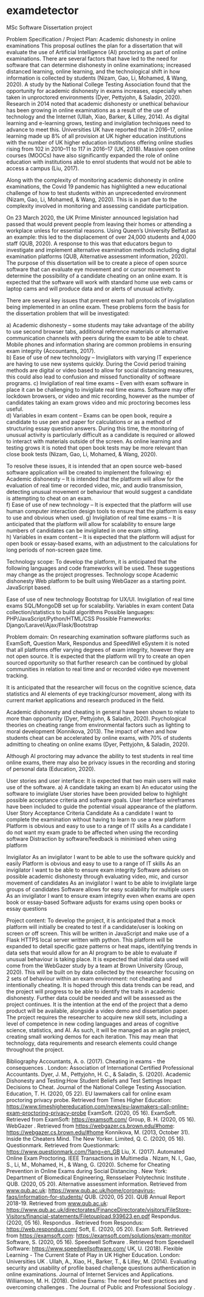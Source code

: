 # examdetector
MSc Software Dissertation project 

Problem Specification / Project Plan: Academic dishonesty in online examinations
This proposal outlines the plan for a dissertation that will evaluate the use of Artificial Intelligence (AI) proctoring as part of online examinations. There are several factors that have led to the need for software that can determine dishonesty in online examinations; increased distanced learning, online learning, and the technological shift in how information is collected by students (Nizam, Gao, Li, Mohamed, & Wang, 2020). A study by the National College Testing Association found that the opportunity for academic dishonesty in exams increases, especially when taken in unproctored environments (Dyer, Pettyjohn, & Saladin, 2020).
Research in 2014 noted that academic dishonesty or unethical behaviour has been growing in online examinations as a result of the use of technology and the Internet (Ullah, Xiao, Barker, & Lilley, 2014). As digital learning and e-learning grows, testing and invigilation techniques need to advance to meet this. Universities UK have reported that in 2016–17, online learning made up 8% of all provision at UK higher education institutions with the number of UK higher education institutions offering online studies rising from 102 in 2010–11 to 117 in 2016–17 (UK, 2018). Massive open online courses (MOOCs) have also significantly expanded the role of online education with institutions able to enrol students that would not be able to access a campus (Liu, 2017). 

Along with the complexity of monitoring academic dishonesty in online examinations, the Covid 19 pandemic has highlighted a new educational challenge of how to test students within an unprecedented environment (Nizam, Gao, Li, Mohamed, & Wang, 2020). This is in part due to the complexity involved in monitoring and assessing candidate participation. 

On 23 March 2020, the UK Prime Minister announced legislation had passed that would prevent people from leaving their homes or attending a workplace unless for essential reasons. Using Queen’s University Belfast as an example: this led to the displacement of over 24,000 students and 4,000 staff (QUB, 2020). A response to this was that educators begun to investigate and implement alternative examination methods including digital examination platforms (QUB, Alternative assessment information, 2020). 
The purpose of this dissertation will be to create a piece of open source software that can evaluate eye movement and or cursor movement to determine the possibility of a candidate cheating on an online exam. It is expected that the software will work with standard home use web cams or laptop cams and will produce data and or alerts of unusual activity. 

There are several key issues that prevent exam hall protocols of invigilation being implemented in an online exam. These problems form the basis for the dissertation problem that will be investigated:

a)	Academic dishonesty – some students may take advantage of the ability to use second browser tabs, additional reference materials or alternative communication channels with peers during the exam to be able to cheat. Mobile phones and information sharing are common problems in ensuring exam integrity (Accountants, 2017).  
b)	Ease of use of new technology – Invigilators with varying IT experience are having to use new systems quickly. During the Covid period training methods are digital or video based to allow for social distancing measures, this could also lead to confusion and missed functionality of software programs. 
c)	Invigilation of real time exams – Even with exam software in place it can be challenging to invigilate real time exams. Software may offer lockdown browsers, or video and mic recording, however as the number of candidates taking an exam grows video and mic proctoring becomes less useful.  
d)	Variables in exam content – Exams can be open book, require a candidate to use pen and paper for calculations or as a method of structuring essay question answers. During this time, the monitoring of unusual activity is particularly difficult as a candidate is required or allowed to interact with materials outside of the screen. As online learning and testing grows it is noted that open book tests may be more relevant than close book tests (Nizam, Gao, Li, Mohamed, & Wang, 2020).

To resolve these issues, it is intended that an open source web-based software application will be created to implement the following: 
e)	Academic dishonesty – It is intended that the platform will allow for the evaluation of real time or recorded video, mic, and audio transmission, detecting unusual movement or behaviour that would suggest a candidate is attempting to cheat on an exam.  
f)	Ease of use of new technology – It is expected that the platform will use human computer interaction design tools to ensure that the platform is easy to use and obvious when used. 
g)	Invigilation of real time exams – It is anticipated that the platform will allow for scalability to ensure large numbers of candidates can be invigilated in one exam sitting.   
h)	Variables in exam content – It is expected that the platform will adjust for open book or essay-based exams, with an adjustment to the calculations for long periods of non-screen gaze time.  

Technology scope:
To develop the platform, it is anticipated that the following languages and code frameworks will be used. These suggestions may change as the project progresses. 
Technology scope
Academic dishonesty  	Web platform to be built using WebGazer as a starting point. JavaScript based. 

Ease of use of new technology	Bootstrap for UX/UI. 
Invigilation of real time exams 	SQL/MongoDB set up for scalability. 
Variables in exam content  	Data collection/statistics to build algorithms 
Possible languages: 
	PHP/JavaScript/Python/HTML/CSS
Possible Frameworks:
	Django/Laravel/Ajax/Flask/Bootstrap


Problem domain: 
On researching examination software platforms such as ExamSoft, Question Mark, Respondus and SpeedWell eSystem it is noted that all platforms offer varying degrees of exam integrity, however they are not open source. It is expected that the platform will try to create an open sourced opportunity so that further research can be continued by global communities in relation to real time and or recorded video eye movement tracking.  

It is anticipated that the researcher will focus on the cognitive science, data statistics and AI elements of eye tracking/cursor movement, along with its current market applications and research produced in the field. 

Academic dishonesty and cheating in general have been shown to relate to more than opportunity (Dyer, Pettyjohn, & Saladin, 2020). Psychological theories on cheating range from environmental factors such as lighting to moral development (Konnikova, 2013). The impact of when and how students cheat can be accelerated by online exams, with 70% of students admitting to cheating on online exams (Dyer, Pettyjohn, & Saladin, 2020).

Although AI proctoring may advance the ability to test students in real time online exams, there may also be privacy issues in the recording and storing of personal data (Education, 2020). 


User stories and user interface: 
It is expected that two main users will make use of the software. 
a)	A candidate taking an exam
b)	An educator using the software to invigilate 
User stories have been provided below to highlight possible acceptance criteria and software goals. User Interface wireframes have been included to guide the potential visual appearance of the platform. 
User Story 	Acceptance Criteria
Candidate
As a candidate I want to complete the examination without having to learn to use a new platform	Platform is obvious and easy to use to a range of IT skills 
As a candidate I do not want my exam grade to be affected when using the recording software	Distraction by software/feedback is minimised when using platform

Invigilator
As an invigilator I want to be able to use the software quickly and easily 	Platform is obvious and easy to use to a range of IT skills
As an invigilator I want to be able to ensure exam integrity 	Software advises on possible academic dishonesty through evaluating video, mic, and cursor movement of candidates
As an invigilator I want to be able to invigilate large groups of candidates 	Software allows for easy scalability for multiple users 
As an invigilator I want to ensure exam integrity even when exams are open book or essay-based	Software adjusts for exams using open books or essay questions


Project content: 
To develop the project, it is anticipated that a mock platform will initially be created to test if a candidate/user is looking on screen or off screen. This will be written in JavaScript and make use of a Flask HTTPS local server written with python. This platform will be expanded to detail specific gaze patterns or heat maps, identifying trends in data sets that would allow for an AI program to be able to evaluate if unusual behaviour is taking place. 
It is expected that initial data used will come from the WebGazer study by a team at Brown University (Group, 2020). This will be built on by data collected by the researcher focusing on 2 sets of behaviour within an exam environment: not cheating and intentionally cheating. It is hoped through this data trends can be read, and the project will progress to be able to identify the traits in academic dishonesty. Further data could be needed and will be assessed as the project continues. 
It is the intention at the end of the project that a demo product will be available, alongside a video demo and dissertation paper. 
The project requires the researcher to acquire new skill sets, including a level of competence in new coding languages and areas of cognitive science, statistics, and AI. As such, it will be managed as an agile project, creating small working demos for each iteration. This may mean that technology, data requirements and research elements could change throughout the project. 


Bibliography
Accountants, A. o. (2017). Cheating in exams - the consequences . London: Association of International Certified Professional Accountants.
Dyer, J. M., Pettyjohn, H. C., & Saladin, S. (2020). Academic Dishonesty and Testing:How Student Beliefs and Test Settings Impact Decisions to Cheat. Journal of the National College Testing Association.
Education, T. H. (2020, 05 22). EU lawmakers call for online exam proctoring privacy probe. Retrieved from Times Higher Education: https://www.timeshighereducation.com/news/eu-lawmakers-call-online-exam-proctoring-privacy-probe
ExamSoft. (2020, 05 16). ExamSoft. Retrieved from ExamSoft: https://examsoft.com/
Group, B. H. (2020, 05 16). WebGazer . Retrieved from https://webgazer.cs.brown.edu/#home: https://webgazer.cs.brown.edu/#home
Konnikova, M. (2013, October 31). Inside the Cheaters Mind. The New Yorker.
Limited, Q. C. (2020, 05 16). Questionmark. Retrieved from Questionmark: https://www.questionmark.com/?lang=en_GB
Liu, X. (2017). Automated Online Exam Proctoring. IEEE Transactions in Multimedia .
Nizam, N. I., Gao, S., Li, M., Mohamed, H., & Wang, G. (2020). Scheme for Cheating Prevention in Online Exams during Social Distancing . New York: Department of Biomedical Engineering, Rensselaer Polytechnic Institute .
QUB. (2020, 05 20). Alternative assessment information. Retrieved from www.qub.ac.uk: https://www.qub.ac.uk/home/coronavirus-faqs/information-for-students/
QUB. (2020, 05 20). QUB Annual Report 2018-19. Retrieved from www.qub.ac.uk: https://www.qub.ac.uk/directorates/FinanceDirectorate/visitors/FileStore-Visitors/financial-statements/Filetoupload,939623,en.pdf
Respondus. (2020, 05 16). Respondus . Retrieved from Respondus: https://web.respondus.com/
Soft, E. (2020, 05 20). Exam Soft. Retrieved from https://examsoft.com: https://examsoft.com/solutions/exam-monitor
Software, S. (2020, 05 16). Speedwell Software . Retrieved from Speedwell Software: https://www.speedwellsoftware.com/
UK, U. (2018). Flexible Learning - The Current State of Play in UK Higher Education. London: Universities UK .
Ullah, A., Xiao, H., Barker, T., & Lilley, M. (2014). Evaluating security and usability of profile based challenge questions authentication in online examinations. Journal of Internet Services and Applications.
Williamson, M. H. (2018). Online Exams: The need for best practices and overcoming challenges . The Journal of Public and Professional Sociology .

